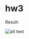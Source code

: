 # hw3

Result:

![alt text](https://github.com/sskytyba/hw3/blob/d6f23da72391b0faecb0f24417be9b6bea46da61/Record_2021_07_21_12_52_34_963.gif?raw=true)
